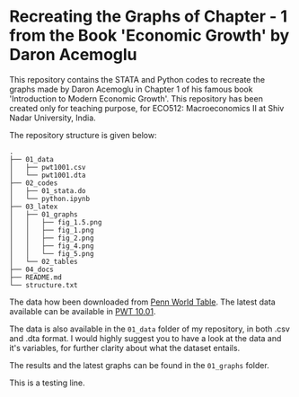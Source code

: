 # Recreating the Graphs of Chapter - 1 from the Book 'Economic Growth' by Daron Acemoglu

This repository contains the STATA and Python codes to recreate the graphs made by Daron Acemoglu in Chapter 1 of his famous book 'Introduction to Modern Economic Growth'. This repository has been created only for teaching purpose, for ECO512: Macroeconomics II at Shiv Nadar University, India. 

The repository structure is given below:

```
.
├── 01_data
│   ├── pwt1001.csv
│   └── pwt1001.dta
├── 02_codes
│   ├── 01_stata.do
│   └── python.ipynb
├── 03_latex
│   ├── 01_graphs
│   │   ├── fig_1.5.png
│   │   ├── fig_1.png
│   │   ├── fig_2.png
│   │   ├── fig_4.png
│   │   └── fig_5.png
│   └── 02_tables
├── 04_docs
├── README.md
└── structure.txt

```
The data how been downloaded from [Penn World Table](https://www.rug.nl/ggdc/productivity/pwt/?lang=en). The latest data available can be available in [PWT 10.01](https://dataverse.nl/api/access/datafile/354098). 

The data is also available in the `01_data` folder of my repository, in both .csv and .dta format. I would highly suggest you to have a look at the data and it's variables, for further clarity about what the dataset entails. 

The results and the latest graphs can be found in the `01_graphs` folder. 

This is a testing line. 
